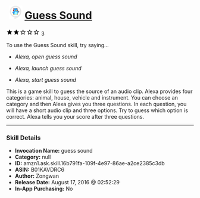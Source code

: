 # &nbsp;<img src="skill_icon" alt="Guess Sound icon" width="36"> [Guess Sound](http://alexa.amazon.com/#skills/amzn1.ask.skill.16b791fa-109f-4e97-86ae-a2ce2385c3db)
![2 stars](../../images/ic_star_black_18dp_1x.png)![2 stars](../../images/ic_star_black_18dp_1x.png)![2 stars](../../images/ic_star_border_black_18dp_1x.png)![2 stars](../../images/ic_star_border_black_18dp_1x.png)![2 stars](../../images/ic_star_border_black_18dp_1x.png) 3

To use the Guess Sound skill, try saying...

* *Alexa, open guess sound*

* *Alexa, launch guess sound*

* *Alexa, start guess sound*

This is a game skill to guess the source of an audio clip. Alexa provides four categories: animal, house, vehicle and instrument. You can choose an category and then Alexa gives you three questions. In each question, you will have a short audio clip and three options. Try to guess which option is correct. 
Alexa tells you your score after three questions.

***

### Skill Details

* **Invocation Name:** guess sound
* **Category:** null
* **ID:** amzn1.ask.skill.16b791fa-109f-4e97-86ae-a2ce2385c3db
* **ASIN:** B01KAVDRC6
* **Author:** Zongwan
* **Release Date:** August 17, 2016 @ 02:52:29
* **In-App Purchasing:** No
